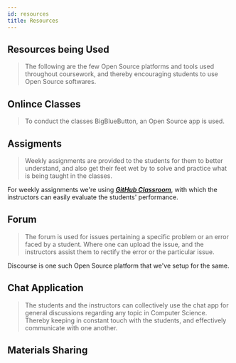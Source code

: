 ```yaml
---
id: resources
title: Resources
---
```


## Resources being Used

> The following are the few Open Source platforms and tools used throughout coursework, and thereby encouraging students to use Open Source softwares.

## Onlince Classes

> To conduct the classes BigBlueButton, an Open Source app is used.

## Assigments

> Weekly assignments are provided to the students for them to better understand, and also get their feet wet by to solve and practice what is being taught in the classes.

For weekly assignments we're using _**[GitHub Classroom](https://classroom.github.com/)**_, with which the instructors can easily evaluate the students' performance.

## Forum

> The forum is used for issues pertaining a specific problem or an error faced by a student. Where one can upload the issue, and the instructors assist them to rectify the error or the particular issue.

Discourse is one such Open Source platform that we've setup for the same.

## Chat Application

> The students and the instructors can collectively use the chat app for general discussions regarding any topic in Computer Science. Thereby keeping in constant touch with the students, and effectively communicate with one another.

## Materials Sharing

> 
